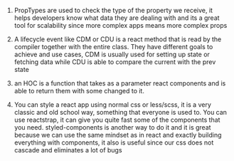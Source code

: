 1. PropTypes are used to check the type of the property we receive, it helps developers know what data they are dealing with and its a great tool for scalability since more complex apps means more complex props

2. A lifecycle event like CDM or CDU is a react method that is read by the compiler together with the entire class. They have different goals to achieve and use cases, CDM is usually used for setting up state or fetching data while CDU is able to compare the current with the prev state

3. an HOC is a function that takes as a parameter react components and is able to return them with some changed to it.

4. You can style a react app using normal css or less/scss, it is a very classic and old school way, something that everyone is used to. You can use reactstrap, it can give you quite fast some of the components that you need. styled-components is another way to do it and it is great because we can use the same mindset as in react and exactly building everything with components, it also is useful since our css does not cascade and eliminates a lot of bugs

